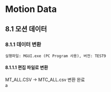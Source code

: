 # Motion Data
## 8.1 모션 데이터
### 8.1.1 데이터 변환
    실행파일: MGUI.exe (PC Program 사용), 버전: TEST9
#### 8.1.1.1 편집 파일로 변환
MT_ALL.CSV → MTC_ALL.csv 변환 완료<br>
a